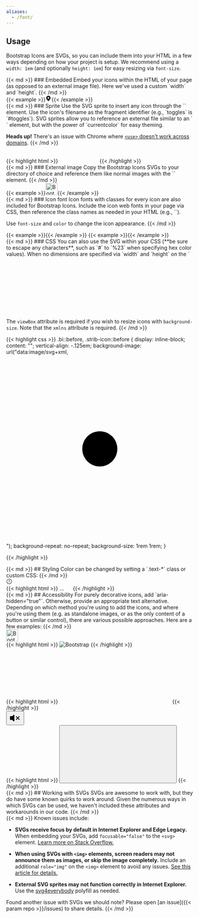```yaml
---
aliases:
  - /font/
---
```


## Usage

Bootstrap Icons are SVGs, so you can include them into your HTML in a few ways depending on how your project is setup. We recommend using a `width: 1em` (and optionally `height: 1em`) for easy resizing via `font-size`.

<div class="row my-4">
  <div class="col-md-4">
{{< md >}}
### Embedded
Embed your icons within the HTML of your page (as opposed to an external image file). Here we've used a custom `width` and `height`.
{{< /md >}}
  </div>
  <div class="col-md-8">
    {{< example >}}<svg fill="currentcolor" id="strib-location-filled" viewBox="0 0 16 16" width="16" height="16" class="strib-icon strib-location-filled" xmlns="http://www.w3.org/2000/svg"><path fill-rule="evenodd" d="M7.5.5a5.9 5.9 0 0 0-5.893 5.893 5.83 5.83 0 0 0 1.187 3.536s.161.211.187.242L7.5 15.5l4.521-5.332c.023-.028.185-.239.185-.239v-.002a5.83 5.83 0 0 0 1.187-3.534A5.9 5.9 0 0 0 7.5.5m0 8.036c-.424 0-.838-.126-1.191-.361a2.15 2.15 0 0 1-.911-2.2 2.14 2.14 0 0 1 1.684-1.684 2.142 2.142 0 0 1 1.932 3.616 2.14 2.14 0 0 1-1.514.629" clip-rule="evenodd"/></svg>{{< /example >}}
  </div>
</div>

<div class="row my-4">
  <div class="col-md-4">
{{< md >}}
### Sprite
Use the SVG sprite to insert any icon through the `<use>` element. Use the icon's filename as the fragment identifier (e.g., `toggles` is `#toggles`). SVG sprites allow you to reference an external file similar to an `<img>` element, but with the power of `currentcolor` for easy theming.

**Heads up!** There's an issue with Chrome where [`<use>` doesn't work across domains](https://bugs.chromium.org/p/chromium/issues/detail?id=470601).
{{< /md >}}
  </div>
  <div class="col-md-8">

<div class="bd-example" style="font-size: 32px;">
  <i class="strib-icon strib-video"></i>
  <i class="strib-icon strib-flag"></i>
  <i class="strib-icon strib-home"></i>
</div>
{{< highlight html >}}
<svg class="strib-icon" width="32" height="32" fill="currentcolor">
  <use xlink:href="strib-icons.svg#video"/>
</svg>
<svg class="strib-icon" width="32" height="32" fill="currentcolor">
  <use xlink:href="strib-icons.svg#flag"/>
</svg>
<svg class="strib-icon" width="32" height="32" fill="currentcolor">
  <use xlink:href="strib-icons.svg#home"/>
</svg>
{{< /highlight >}}
  </div>
</div>

<div class="row my-4">
  <div class="col-md-4">
{{< md >}}
### External image
Copy the Bootstrap Icons SVGs to your directory of choice and reference them like normal images with the `<img>` element.
{{< /md >}}
  </div>
  <div class="col-md-8">
    {{< example >}}<img src="./assets/icons/company-logo.svg" alt="Bootstrap" width="32" height="32">{{< /example >}}
  </div>
</div>

<div class="row my-4">
  <div class="col-md-4">
{{< md >}}
### Icon font
Icon fonts with classes for every icon are also included for Bootstrap Icons. Include the icon web fonts in your page via CSS, then reference the class names as needed in your HTML (e.g., `<i class="strib-icon strib-alarm-clock"></i>`).

Use `font-size` and `color` to change the icon appearance.
{{< /md >}}
  </div>
  <div class="col-md-8">
    {{< example >}}<i class="strib-icon strib-comment-disabled"></i>{{< /example >}}
    {{< example >}}<i class="strib-icon strib-comment-disabled" style="font-size: 2rem; color: cornflowerblue;"></i>{{< /example >}}
  </div>
</div>

<div class="row">
  <div class="col-md-4">
{{< md >}}
### CSS
You can also use the SVG within your CSS (**be sure to escape any characters**, such as `#` to `%23` when specifying hex color values). When no dimensions are specified via `width` and `height` on the `<svg>`, the icon will fill the available space.

The `viewBox` attribute is required if you wish to resize icons with `background-size`. Note that the `xmlns` attribute is required.
{{< /md >}}
  </div>
  <div class="col-md-8">
{{< highlight css >}}
.bi::before, .strib-icon::before {
  display: inline-block;
  content: "";
  vertical-align: -.125em;
  background-image: url("data:image/svg+xml,<svg viewBox='0 0 16 16' fill='%23333' xmlns='http://www.w3.org/2000/svg'><path fill-rule='evenodd' d='M8 9.5a1.5 1.5 0 1 0 0-3 1.5 1.5 0 0 0 0 3z' clip-rule='evenodd'/></svg>");
  background-repeat: no-repeat;
  background-size: 1rem 1rem;
}

{{< /highlight >}}
  </div>
</div>

<div class="row my-4">
  <div class="col-md-4">
{{< md >}}
## Styling
Color can be changed by setting a `.text-*` class or custom CSS:
{{< /md >}}
  </div>
  <div class="col-md-8">
    <div class="bd-example">
      <svg width="16" height="16" class="strib-icon strib-error text-success" fill="currentcolor" xmlns="http://www.w3.org/2000/svg" clip-rule="evenodd" fill-rule="evenodd">
        <path d="M8 12a.74.74 0 0 0 .416-.127.74.74 0 0 0 .319-.77.746.746 0 0 0-1.358-.269.75.75 0 0 0 .093.946c.141.141.331.22.53.22m-.666-8h1.334v5H7.334z"/>
        <path d="M8 15a7.005 7.005 0 0 1-6.467-4.321A7 7 0 1 1 15 8a7 7 0 0 1-2.051 4.949A7 7 0 0 1 8 15M8 2a6 6 0 1 0-.001 12.002A6 6 0 0 0 8 2"/>
      </svg>
    </div>
{{< highlight html >}}
  ...
<svg class="strib-icon strib-error text-success" width="16" height="16" fill="currentcolor" viewBox="0 0 16 16" xmlns="http://www.w3.org/2000/svg">
</svg>
{{< /highlight >}}
  </div>
</div>

<div class="row my-4">
  <div class="col-md-4">
{{< md >}}
## Accessibility
For purely decorative icons, add `aria-hidden="true"`. Otherwise, provide an appropriate text alternative. Depending on which method you're using to add the icons, and where you're using them (e.g. as standalone images, or as the only content of a button or similar control), there are various possible approaches. Here are a few examples:
{{< /md >}}
  </div>
  <div class="col-md-8">
    <div class="bd-example">
      <img src="./assets/icons/company-logo.svg" alt="Bootstrap" width="32" height="32">
    </div>
{{< highlight html >}}
<!-- alt="..." on <img> element -->
<img src="/assets/icons/bootstrap.svg" alt="Bootstrap" ...>
{{< /highlight >}}
    <div class="bd-example">
      <i class="bi-avatar strib-icon strib-avatar" role="img" style="font-size: 2em" aria-label="Tools"></i>
    </div>
{{< highlight html >}}
<svg class="strib-icon" ... role="img" aria-label="Tools">
  <use xlink:href="strib-icons.svg#avatar"/>
</svg>
{{< /highlight >}}
    <div class="bd-example">
      <button type="button" class="btn btn-primary" aria-label="Mute">
        <svg class="strib-icon strib-volume-mute-fill" width="32" height="32" viewBox="0 0 16 16" fill="currentcolor" xmlns="http://www.w3.org/2000/svg" aria-hidden="true"><path d="M6.717 3.55A.5.5 0 017 4v8a.5.5 0 01-.812.39L3.825 10.5H1.5A.5.5 0 011 10V6a.5.5 0 01.5-.5h2.325l2.363-1.89a.5.5 0 01.529-.06zm7.137 2.096a.5.5 0 010 .708L12.207 8l1.647 1.646a.5.5 0 01-.708.708L11.5 8.707l-1.646 1.647a.5.5 0 01-.708-.708L10.793 8 9.146 6.354a.5.5 0 11.708-.708L11.5 7.293l1.646-1.647a.5.5 0 01.708 0z"></path></svg>
      </button>
    </div>
{{< highlight html >}}
<!-- aria-label="..." on the control -->
<button ... aria-label="Mute">
  <svg class="strib-icon strib-volume-mute-fill" aria-hidden="true" ...>
  ...
  </svg>
</button>
{{< /highlight >}}
  </div>
</div>

<div class="row my-4">
  <div class="col-md-4">
{{< md >}}
## Working with SVGs
SVGs are awesome to work with, but they do have some known quirks to work around. Given the numerous ways in which SVGs can be used, we haven't included these attributes and workarounds in our code.
{{< /md >}}
  </div>
  <div class="col-md-8">
{{< md >}}
Known issues include:

- **SVGs receive focus by default in Internet Explorer and Edge Legacy.** When embedding your SVGs, add `focusable="false"` to the `<svg>` element. [Learn more on Stack Overflow.](https://stackoverflow.com/questions/18646111/disable-onfocus-event-for-svg-element)

- **When using SVGs with `<img>` elements, screen readers may not announce them as images, or skip the image completely.** Include an additional `role="img"` on the `<img>` element to avoid any issues. [See this article for details.](https://web.archive.org/web/20201112013541/https://simplyaccessible.com/article/7-solutions-svgs/#acc-heading-2)

- **External SVG sprites may not function correctly in Internet Explorer.** Use the [svg4everybody](https://github.com/jonathantneal/svg4everybody) polyfill as needed.

Found another issue with SVGs we should note? Please open [an issue]({{< param repo >}}/issues) to share details.
{{< /md >}}
  </div>
</div>

